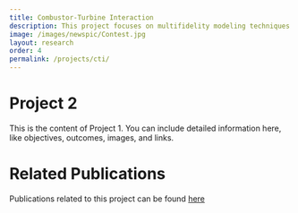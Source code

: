 ```yaml
---
title: Combustor-Turbine Interaction
description: This project focuses on multifidelity modeling techniques to improve accuracy and efficiency in simulations.
image: /images/newspic/Contest.jpg
layout: research
order: 4
permalink: /projects/cti/
---
```


# Project 2

This is the content of Project 1. You can include detailed information here, like objectives, outcomes, images, and links.

# Related Publications

Publications related to this project can be found <a href="{{ site.url }}{{ site.baseurl }}/publications/#combustor-turbine-interaction">here</a>